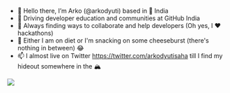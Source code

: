 - 👋 Hello there, I’m Arko (@arkodyuti) based in 📍 India
- 🎯 Driving developer education and communities at GitHub India
- 👀 Always finding ways to collaborate and help developers (Oh yes, I ❤️ hackathons)
- 🍕 Either I am on diet or I'm snacking on some cheeseburst (there's nothing in between) 😂
- 📫 I almost live on Twitter https://twitter.com/arkodyutisaha till I find my hideout somewhere in the 🏔

![](https://media.giphy.com/media/1108D2tVaUN3eo/giphy.gif)
